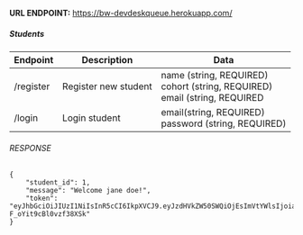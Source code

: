 **URL ENDPOINT:** https://bw-devdeskqueue.herokuapp.com/

##### Students

| Endpoint  | Description          | Data                                                                                |
| --------- | -------------------- | ----------------------------------------------------------------------------------- |
| /register | Register new student | name (string, REQUIRED)<br />cohort (string, REQUIRED)<br />email (string, REQUIRED | UNIQUE)<br />password (string, REQUIRED) |
| /login    | Login student        | email(string, REQUIRED)<br />password (string, REQUIRED)                            |

###### RESPONSE

```
{
    "student_id": 1,
    "message": "Welcome jane doe!",
    "token": "eyJhbGciOiJIUzI1NiIsInR5cCI6IkpXVCJ9.eyJzdHVkZW50SWQiOjEsImVtYWlsIjoiamFuZWRvZTFAbWUuY29tIiwiaWF0IjoxNTk1Mzk0NDA3fQ.xeZrCMBmGKBf7SpPhfB2CMb-F_oYit9cBl0vzf38XSk"
}
```
